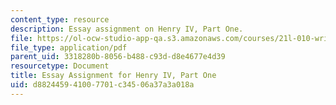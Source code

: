 ```yaml
---
content_type: resource
description: Essay assignment on Henry IV, Part One.
file: https://ol-ocw-studio-app-qa.s3.amazonaws.com/courses/21l-010-writing-with-shakespeare-fall-2010/d882445941007701c34506a37a3a018a_MIT21L_010F10_assn05.pdf
file_type: application/pdf
parent_uid: 3318280b-8056-b488-c93d-d8e4677e4d39
resourcetype: Document
title: Essay Assignment for Henry IV, Part One
uid: d8824459-4100-7701-c345-06a37a3a018a
---
```

